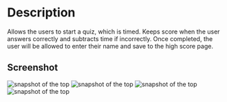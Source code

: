 # Description
Allows the users to start a quiz, which is timed.  Keeps score when the user answers correctly and subtracts time if incorrectly.  Once completed, the user will be allowed to enter their name and save to the high score page.

## Screenshot
![snapshot of the top](./assets/images/Screen%20Shot%202022-09-17%20at%2010.44.10%20PM.png)
![snapshot of the top](./assets/images/Screen%20Shot%202022-09-17%20at%2010.44.10%20PM.png)
![snapshot of the top](./assets/images/Screen%20Shot%202022-09-17%20at%2010.44.10%20PM.png)
![snapshot of the top](./assets/images/Screen%20Shot%202022-09-17%20at%2010.44.10%20PM.png)
